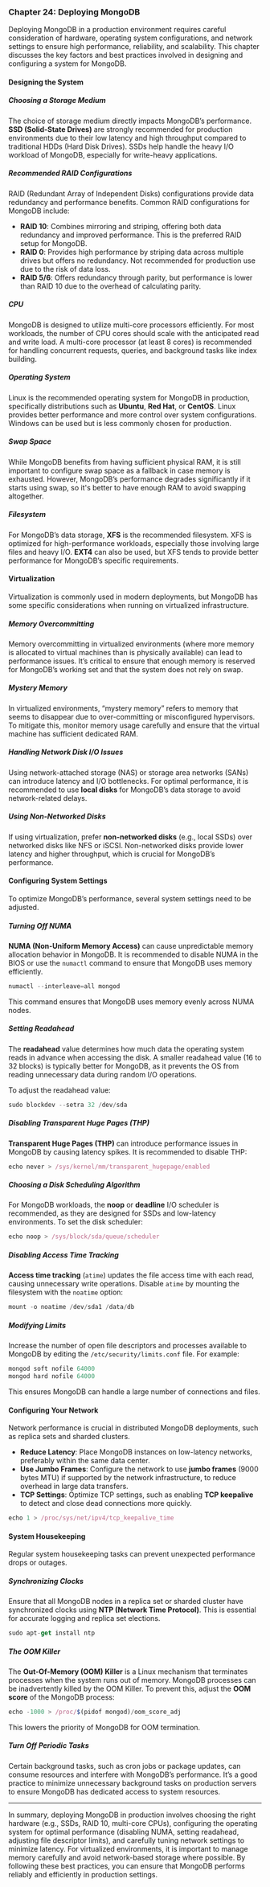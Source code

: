 ### Chapter 24: Deploying MongoDB

Deploying MongoDB in a production environment requires careful consideration of hardware, operating system configurations, and network settings to ensure high performance, reliability, and scalability. This chapter discusses the key factors and best practices involved in designing and configuring a system for MongoDB.

#### Designing the System

##### Choosing a Storage Medium

The choice of storage medium directly impacts MongoDB’s performance. **SSD (Solid-State Drives)** are strongly recommended for production environments due to their low latency and high throughput compared to traditional HDDs (Hard Disk Drives). SSDs help handle the heavy I/O workload of MongoDB, especially for write-heavy applications.

##### Recommended RAID Configurations

RAID (Redundant Array of Independent Disks) configurations provide data redundancy and performance benefits. Common RAID configurations for MongoDB include:

- **RAID 10**: Combines mirroring and striping, offering both data redundancy and improved performance. This is the preferred RAID setup for MongoDB.
- **RAID 0**: Provides high performance by striping data across multiple drives but offers no redundancy. Not recommended for production use due to the risk of data loss.
- **RAID 5/6**: Offers redundancy through parity, but performance is lower than RAID 10 due to the overhead of calculating parity.

##### CPU

MongoDB is designed to utilize multi-core processors efficiently. For most workloads, the number of CPU cores should scale with the anticipated read and write load. A multi-core processor (at least 8 cores) is recommended for handling concurrent requests, queries, and background tasks like index building.

##### Operating System

Linux is the recommended operating system for MongoDB in production, specifically distributions such as **Ubuntu**, **Red Hat**, or **CentOS**. Linux provides better performance and more control over system configurations. Windows can be used but is less commonly chosen for production.

##### Swap Space

While MongoDB benefits from having sufficient physical RAM, it is still important to configure swap space as a fallback in case memory is exhausted. However, MongoDB’s performance degrades significantly if it starts using swap, so it's better to have enough RAM to avoid swapping altogether.

##### Filesystem

For MongoDB’s data storage, **XFS** is the recommended filesystem. XFS is optimized for high-performance workloads, especially those involving large files and heavy I/O. **EXT4** can also be used, but XFS tends to provide better performance for MongoDB’s specific requirements.

#### Virtualization

Virtualization is commonly used in modern deployments, but MongoDB has some specific considerations when running on virtualized infrastructure.

##### Memory Overcommitting

Memory overcommitting in virtualized environments (where more memory is allocated to virtual machines than is physically available) can lead to performance issues. It’s critical to ensure that enough memory is reserved for MongoDB’s working set and that the system does not rely on swap.

##### Mystery Memory

In virtualized environments, “mystery memory” refers to memory that seems to disappear due to over-committing or misconfigured hypervisors. To mitigate this, monitor memory usage carefully and ensure that the virtual machine has sufficient dedicated RAM.

##### Handling Network Disk I/O Issues

Using network-attached storage (NAS) or storage area networks (SANs) can introduce latency and I/O bottlenecks. For optimal performance, it is recommended to use **local disks** for MongoDB’s data storage to avoid network-related delays.

##### Using Non-Networked Disks

If using virtualization, prefer **non-networked disks** (e.g., local SSDs) over networked disks like NFS or iSCSI. Non-networked disks provide lower latency and higher throughput, which is crucial for MongoDB’s performance.

#### Configuring System Settings

To optimize MongoDB’s performance, several system settings need to be adjusted.

##### Turning Off NUMA

**NUMA (Non-Uniform Memory Access)** can cause unpredictable memory allocation behavior in MongoDB. It is recommended to disable NUMA in the BIOS or use the `numactl` command to ensure that MongoDB uses memory efficiently.

```js
numactl --interleave=all mongod
```

This command ensures that MongoDB uses memory evenly across NUMA nodes.

##### Setting Readahead

The **readahead** value determines how much data the operating system reads in advance when accessing the disk. A smaller readahead value (16 to 32 blocks) is typically better for MongoDB, as it prevents the OS from reading unnecessary data during random I/O operations.

To adjust the readahead value:

```js
sudo blockdev --setra 32 /dev/sda
```

##### Disabling Transparent Huge Pages (THP)

**Transparent Huge Pages (THP)** can introduce performance issues in MongoDB by causing latency spikes. It is recommended to disable THP:

```js
echo never > /sys/kernel/mm/transparent_hugepage/enabled
```

##### Choosing a Disk Scheduling Algorithm

For MongoDB workloads, the **noop** or **deadline** I/O scheduler is recommended, as they are designed for SSDs and low-latency environments. To set the disk scheduler:

```js
echo noop > /sys/block/sda/queue/scheduler
```

##### Disabling Access Time Tracking

**Access time tracking** (`atime`) updates the file access time with each read, causing unnecessary write operations. Disable `atime` by mounting the filesystem with the `noatime` option:

```js
mount -o noatime /dev/sda1 /data/db
```

##### Modifying Limits

Increase the number of open file descriptors and processes available to MongoDB by editing the `/etc/security/limits.conf` file. For example:

```js
mongod soft nofile 64000
mongod hard nofile 64000
```

This ensures MongoDB can handle a large number of connections and files.

#### Configuring Your Network

Network performance is crucial in distributed MongoDB deployments, such as replica sets and sharded clusters.

- **Reduce Latency**: Place MongoDB instances on low-latency networks, preferably within the same data center.
- **Use Jumbo Frames**: Configure the network to use **jumbo frames** (9000 bytes MTU) if supported by the network infrastructure, to reduce overhead in large data transfers.
- **TCP Settings**: Optimize TCP settings, such as enabling **TCP keepalive** to detect and close dead connections more quickly.

```js
echo 1 > /proc/sys/net/ipv4/tcp_keepalive_time
```

#### System Housekeeping

Regular system housekeeping tasks can prevent unexpected performance drops or outages.

##### Synchronizing Clocks

Ensure that all MongoDB nodes in a replica set or sharded cluster have synchronized clocks using **NTP (Network Time Protocol)**. This is essential for accurate logging and replica set elections.

```js
sudo apt-get install ntp
```

##### The OOM Killer

The **Out-Of-Memory (OOM) Killer** is a Linux mechanism that terminates processes when the system runs out of memory. MongoDB processes can be inadvertently killed by the OOM Killer. To prevent this, adjust the **OOM score** of the MongoDB process:

```js
echo -1000 > /proc/$(pidof mongod)/oom_score_adj
```

This lowers the priority of MongoDB for OOM termination.

##### Turn Off Periodic Tasks

Certain background tasks, such as cron jobs or package updates, can consume resources and interfere with MongoDB’s performance. It’s a good practice to minimize unnecessary background tasks on production servers to ensure MongoDB has dedicated access to system resources.

---

In summary, deploying MongoDB in production involves choosing the right hardware (e.g., SSDs, RAID 10, multi-core CPUs), configuring the operating system for optimal performance (disabling NUMA, setting readahead, adjusting file descriptor limits), and carefully tuning network settings to minimize latency. For virtualized environments, it is important to manage memory carefully and avoid network-based storage where possible. By following these best practices, you can ensure that MongoDB performs reliably and efficiently in production settings.